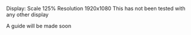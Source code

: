 Display:
Scale 125%
Resolution 1920x1080
This has not been tested with any other display

A guide will be made soon
